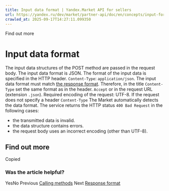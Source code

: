 ```yaml
---
title: Input data format | Yandex.Market API for sellers
url: https://yandex.ru/dev/market/partner-api/doc/en/concepts/input-format
crawled_at: 2025-09-17T14:27:11.099350
---
```


Find out more
# Input data format
The input data structures of the POST method are passed in the request body.
The input data format is JSON.
The format of the input data is specified in the HTTP header. `Content-Type`: `application/json`.
The input data format must match [the response format](https://yandex.ru/dev/market/partner-api/doc/en/concepts/en/concepts/result-format). Therefore, in the title `Content-Type` set the same format as in the header. `Accept` or in the request URL (extension `.json`).
Required encoding of the request: UTF-8.
If the request does not specify a header `Content-Type` The Market automatically detects the data format. The service returns the HTTP status `400 Bad Request` in the following cases:
  * the transmitted data is invalid.
  * the data structure contains errors.
  * the request body uses an incorrect encoding (other than UTF-8).


##  [](https://yandex.ru/dev/market/partner-api/doc/en/concepts/en/concepts/input-format#read-more)Find out more
Copied
### Was the article helpful?
YesNo
Previous
[Calling methods](https://yandex.ru/dev/market/partner-api/doc/en/concepts/en/concepts/method-call)
Next
[Response format](https://yandex.ru/dev/market/partner-api/doc/en/concepts/en/concepts/result-format)
